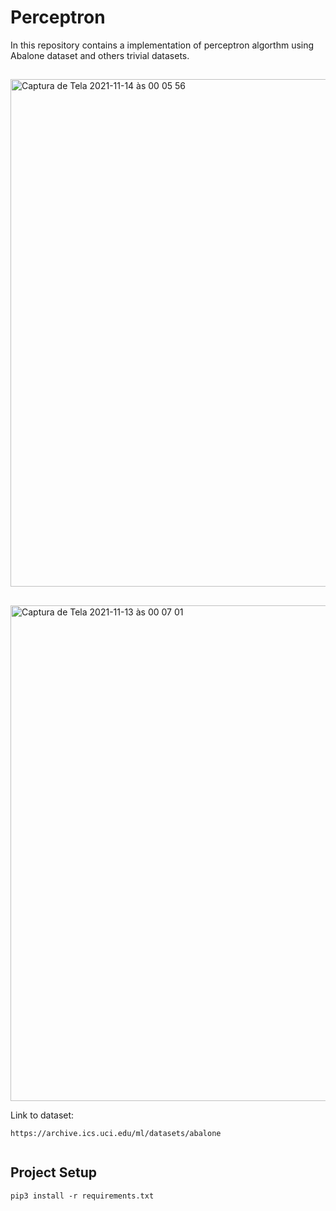 # Perceptron

In this repository contains a implementation of perceptron algorthm
using Abalone dataset and others trivial datasets.

##

<img width="812" alt="Captura de Tela 2021-11-14 às 00 05 56" src="https://user-images.githubusercontent.com/59936665/141665861-98d8cec3-1edf-4308-88d4-113432d16a5d.png">


## 

<img width="793" alt="Captura de Tela 2021-11-13 às 00 07 01" src="https://user-images.githubusercontent.com/59936665/141603666-293a5c3b-f300-4f92-a9f9-98ac19038192.png">


Link to dataset:

```
https://archive.ics.uci.edu/ml/datasets/abalone


```


## Project Setup

```
pip3 install -r requirements.txt
```
